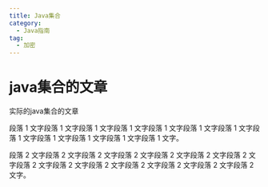 ```yaml
---
title: Java集合
category:
  - Java指南
tag:
  - 加密
---
```


# java集合的文章

实际的java集合的文章

段落 1 文字段落 1 文字段落 1 文字段落 1 文字段落 1 文字段落 1 文字段落 1 文字段落 1 文字段落 1 文字段落 1 文字段落 1 文字段落 1 文字。

段落 2 文字段落 2 文字段落 2 文字段落 2 文字段落 2 文字段落 2 文字段落 2 文字段落 2 文字段落 2 文字段落 2 文字段落 2 文字段落 2 文字段落 2 文字段落 2 文字。
